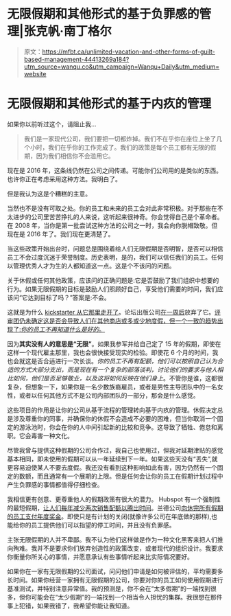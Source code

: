 # 无限假期和其他形式的基于负罪感的管理|张克帆·南丁格尔

> 原文：<https://mfbt.ca/unlimited-vacation-and-other-forms-of-guilt-based-management-44413269a184?utm_source=wanqu.co&utm_campaign=Wanqu+Daily&utm_medium=website>

# 无限假期和其他形式的基于内疚的管理



如果你以前听过这个，请阻止我…

> 我们是一家现代公司，我们要把一切都炸掉。我们不在乎你在座位上坐了几个小时，我们在乎你的工作完成了。我们的政策是每个员工都有无限的假期，因为我们相信你不会滥用它。

现在是 2016 年，这条线仍然在公司之间传递。可能你们公司用的是类似的东西。也许你正在考虑采用这种方法。我明白了。

但是我认为这是个糟糕的主意。

当然也不是没有可取之处。你的员工和未来的员工会对此非常积极。对于那些在不太进步的公司里苦苦挣扎的人来说，这听起来很神奇。你会觉得自己是个革命者。在 2008 年，当你是第一批尝试这种方法的公司之一时，我会向你脱帽致敬。但现在是 2016 年了。我们现在更清楚了。

当这些政策开始出台时，问题总是围绕着给人们无限假期是否明智，是否可以相信员工不会过度沉迷于荣誉制度。历史表明，是的，我们可以信任我们的员工。任何以管理优秀人才为生的人都知道这一点。这是个不该问的问题。

关于休假或任何其他政策，应该问的正确问题是:它是否鼓励了我们组织中想要的行为。如果无限假期的目标是鼓励人们照顾好自己，享受他们需要的时间，我们应该问“它达到目标了吗？”答案是:不会。

这就是为什么 [kickstarter 从它那里走开了](http://www.fastcompany.com/3051537/fast-feed/kickstarter-nixes-unlimited-vacation-time-for-employees)。论坛出版公司[在一周后](http://money.cnn.com/2014/11/24/pf/tribune-vacation-policy/)放弃了它。[评审团仍未确定这是否会导致人们在其他商店或多或少地度假，但一个一致的趋势出现了:*你的员工不再知道什么是好的*。](http://fortune.com/2016/03/10/best-companies-unlimited-vacation/)

因为**其实没有人的意思是“无限”**。如果我参军并给自己定了 15 年的假期，即使在这样一个现代雇主那里，我也会很快接受现实的检验。即使花 6 个月的时间，我也会就这是否合适进行一次长谈。*你的员工不再有配额，他们可以按照自己认为合适的方式大部分支出，而是现在有一个复杂的部落谈判，讨论他们的要求与他人相比如何，他们是否足够敬业，以及这将如何反映在他们身上*。不管你是谁，这都很复杂，但想象一下，如果你是一名少数族裔雇员，或者是男性主导团队中的一名女性，或者以任何其他方式不是公司内部团队的一部分，那会是什么感觉。

这些项目的作用是让你的公司从基于流程的管理转向基于内疚的管理。休假决定总是涉及尊重你的同事，并确保你的休假不会造成不必要的困难，但当你取消一个固定的游泳池时，你会在你的人中间引起新的比较和竞争。这导致了牺牲、倦怠和离职。它会毒害一种文化。

尽管我曾与提供这种假期的公司合作过，我自己也使用过，但我对延期津贴的感觉基本相同，即未使用的假期可以从一年延续到下一年。如果这些天没有“丢失”,就更容易迫使某人不要去度假。我还没有看到这种影响如此有害，因为仍然有一个固定的数额，而且通常有一个展期的上限。但是任何会让你的员工在假期计划过程中产生负罪感的事情都值得仔细检查。

我相信更有创意、更尊重他人的假期政策有很大的潜力。 Hubspot 有一个强制性的最短假期，[让人们每年减少两次销售配额以腾出时间](https://www.fastcoexist.com/3043269/vacation-policies-youll-envy-from-companies-you-dont-work-for)。兰德公司[向休完所有假期的员工支付年度奖金](https://www.fastcoexist.com/3043269/vacation-policies-youll-envy-from-companies-you-dont-work-for)。即使只是有计划的关闭(就像许多公司在年底做的那样),也能给你的员工提供他们可以指望的停工时间，并且没有负罪感。

主张无限假期的人并不卑鄙。我不认为他们这样做是作为一种文化黑客来把人们推向殉难。我并不是要求你们放弃创造性的政策改变，或者现代的组织设计。我要求你衡量你所关心的事情，并愿意承认有些事情听起来比实际情况要好。

如果你在一家有无限假期的公司面试，问问他们申请是如何被评估的，平均需要多长时间。如果你经营一家拥有无限假期的公司，你要对你的员工如何使用假期进行基准测试，并特别注意异常值。我的预测是，你不会在“太多假期”的一端找到很多，但你可能会在“太少假期”的一端找到一个相当令人担忧的集群。我很想在那件事上犯错，如果我错了，我希望你能让我知道。

